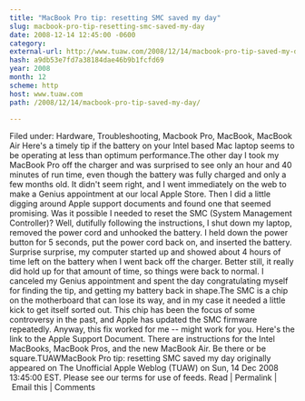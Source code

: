 ```yaml
---
title: "MacBook Pro tip: resetting SMC saved my day"
slug: macbook-pro-tip-resetting-smc-saved-my-day
date: 2008-12-14 12:45:00 -0600
category: 
external-url: http://www.tuaw.com/2008/12/14/macbook-pro-tip-saved-my-day/
hash: a9db53e7fd7a38184dae46b9b1fcfd69
year: 2008
month: 12
scheme: http
host: www.tuaw.com
path: /2008/12/14/macbook-pro-tip-saved-my-day/

---
```


Filed under: Hardware, Troubleshooting, Macbook Pro, MacBook, MacBook Air
Here's a timely tip if the battery on your Intel based Mac laptop seems to be operating at less than optimum performance.The other day I took my MacBook Pro off the charger and was surprised to see only an hour and 40 minutes of run time, even though the battery was fully charged and only a few months old. It didn't seem right, and I went immediately on the web to make a Genius appointment at our local Apple Store. Then I did a little digging around Apple support documents and found one that seemed promising. Was it possible I needed to reset the SMC (System Management Controller)? Well, dutifully following the instructions, I shut down my laptop, removed the power cord and unhooked the battery. I held down the power button for 5 seconds, put the power cord back on, and inserted the battery. Surprise surprise, my computer started up and showed about 4 hours of time left on the battery when I went back off the charger. Better still, it really did hold up for that amount of time, so things were back to normal. I canceled my Genius appointment and spent the day congratulating myself for finding the tip, and getting my battery back in shape.The SMC is a chip on the motherboard that can lose its way, and in my case it needed a little kick to get itself sorted out. This chip has been the focus of some controversy in the past, and Apple has updated the SMC firmware repeatedly. Anyway, this fix worked for me -- might work for you. Here's the link to the Apple Support Document. There are instructions for the Intel MacBooks, MacBook Pros, and the new MacBook Air. Be there or be square.TUAWMacBook Pro tip: resetting SMC saved my day originally appeared on The Unofficial Apple Weblog (TUAW) on Sun, 14 Dec 2008 13:45:00 EST.  Please see our terms for use of feeds.
Read | Permalink | Email this | Comments


 


